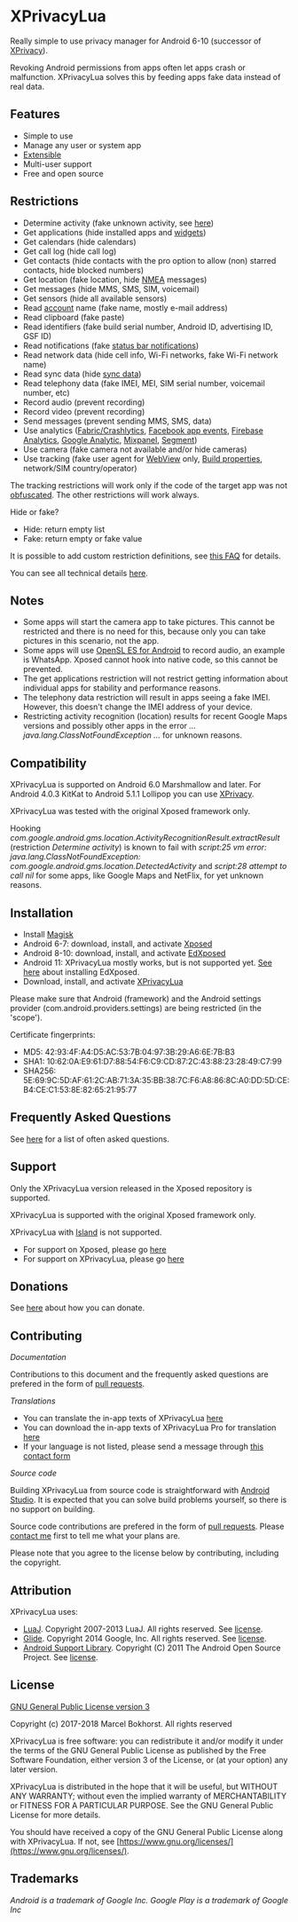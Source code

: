 XPrivacyLua
===========


Really simple to use privacy manager for Android 6-10 (successor of [XPrivacy](https://forum.xda-developers.com/xposed/modules/xprivacy-ultimate-android-privacy-app-t2320783"]XPrivacy[/URL])).

Revoking Android permissions from apps often let apps crash or malfunction.
XPrivacyLua solves this by feeding apps fake data instead of real data.

Features
--------

* Simple to use
* Manage any user or system app
* [Extensible](https://github.com/M66B/XPrivacyLua/blob/master/DEFINE.md)
* Multi-user support
* Free and open source

Restrictions
------------

* Determine activity (fake unknown activity, see [here](https://developers.google.com/location-context/activity-recognition/))
* Get applications (hide installed apps and [widgets](https://developer.android.com/reference/android/appwidget/AppWidgetManager.html))
* Get calendars (hide calendars)
* Get call log (hide call log)
* Get contacts (hide contacts with the pro option to allow (non) starred contacts, hide blocked numbers)
* Get location (fake location, hide [NMEA](https://en.wikipedia.org/wiki/NMEA_0183) messages)
* Get messages (hide MMS, SMS, SIM, voicemail)
* Get sensors (hide all available sensors)
* Read [account](https://developer.android.com/reference/android/accounts/Account.html) name (fake name, mostly e-mail address)
* Read clipboard (fake paste)
* Read identifiers (fake build serial number, Android ID, advertising ID, GSF ID)
* Read notifications (fake [status bar notifications](https://developer.android.com/reference/android/service/notification/StatusBarNotification.html))
* Read network data (hide cell info, Wi-Fi networks, fake Wi-Fi network name)
* Read sync data (hide [sync data](https://developer.android.com/training/sync-adapters/creating-sync-adapter.html))
* Read telephony data (fake IMEI, MEI, SIM serial number, voicemail number, etc)
* Record audio (prevent recording)
* Record video (prevent recording)
* Send messages (prevent sending MMS, SMS, data)
* Use analytics ([Fabric/Crashlytics](https://get.fabric.io/), [Facebook app events](https://developers.facebook.com/docs/reference/androidsdk/current/facebook/com/facebook/appevents/appeventslogger.html/), [Firebase Analytics](https://firebase.google.com/docs/analytics/), [Google Analytic](https://www.google.com/analytics/), [Mixpanel](https://mixpanel.com/), [Segment](https://segment.com/))
* Use camera (fake camera not available and/or hide cameras)
* Use tracking (fake user agent for [WebView](https://developer.android.com/reference/android/webkit/WebView.html) only, [Build properties](https://developer.android.com/reference/android/os/Build.html), network/SIM country/operator)

The tracking restrictions will work only if the code of the target app was not [obfuscated](https://developer.android.com/studio/build/shrink-code.html).
The other restrictions will work always.

Hide or fake?

* Hide: return empty list
* Fake: return empty or fake value

It is possible to add custom restriction definitions, see [this FAQ](https://github.com/M66B/XPrivacyLua/blob/master/FAQ.md#user-content-faq8) for details.

You can see all technical details [here](https://github.com/M66B/XPrivacyLua/blob/master/app/src/main/assets/hooks.json).

Notes
-----

* Some apps will start the camera app to take pictures. This cannot be restricted and there is no need for this, because only you can take pictures in this scenario, not the app.
* Some apps will use [OpenSL ES for Android](https://developer.android.com/ndk/guides/audio/opensl-for-android.html) to record audio, an example is WhatsApp. Xposed cannot hook into native code, so this cannot be prevented.
* The get applications restriction will not restrict getting information about individual apps for stability and performance reasons.
* The telephony data restriction will result in apps seeing a fake IMEI. However, this doesn't change the IMEI address of your device.
* Restricting activity recognition (location) results for recent Google Maps versions and possibly other apps in the error *... java.lang.ClassNotFoundException ...* for unknown reasons.

Compatibility
-------------

XPrivacyLua is supported on Android 6.0 Marshmallow and later.
For Android 4.0.3 KitKat to Android 5.1.1 Lollipop you can use [XPrivacy](https://github.com/M66B/XPrivacy/blob/master/README.md).

XPrivacyLua was tested with the original Xposed framework only.

Hooking *com.google.android.gms.location.ActivityRecognitionResult.extractResult* (restriction *Determine activity*)
is known to fail with *script:25 vm error: java.lang.ClassNotFoundException: com.google.android.gms.location.DetectedActivity*
and *script:28 attempt to call nil* for some apps, like Google Maps and NetFlix, for yet unknown reasons.

Installation
------------

* Install [Magisk](https://www.xda-developers.com/how-to-install-magisk/)
* Android 6-7: download, install, and activate [Xposed](http://forum.xda-developers.com/xposed)
* Android 8-10: download, install, and activate [EdXposed](https://forum.xda-developers.com/xposed/development/official-edxposed-successor-xposed-t4070199)
* Android 11: XPrivacyLua mostly works, but is not supported yet. [See here](https://android.stackexchange.com/questions/231176/how-to-install-edxposed-on-android-11-what-about-safety-net) about installing EdXposed.
* Download, install, and activate [XPrivacyLua](http://repo.xposed.info/module/eu.faircode.xlua)

Please make sure that Android (framework) and the Android settings provider (com.android.providers.settings) are being restricted (in the 'scope').

Certificate fingerprints:

* MD5: 42:93:4F:A4:D5:AC:53:7B:04:97:3B:29:A6:6E:7B:B3
* SHA1: 10:62:0A:E9:61:D7:88:54:F6:C9:CD:87:2C:43:88:23:28:49:C7:99
* SHA256: 5E:69:9C:5D:AF:61:2C:AB:71:3A:35:BB:38:7C:F6:A8:86:8C:A0:DD:5D:CE:B4:CE:C1:53:8E:82:65:21:95:77

Frequently Asked Questions
--------------------------

See [here](https://github.com/M66B/XPrivacyLua/blob/master/FAQ.md) for a list of often asked questions.

Support
-------

Only the XPrivacyLua version released in the Xposed repository is supported.

XPrivacyLua is supported with the original Xposed framework only.

XPrivacyLua with [Island](http://forum.xda-developers.com/android/-t3366295) is not supported.

* For support on Xposed, please go [here](http://forum.xda-developers.com/xposed)
* For support on XPrivacyLua, please go [here](https://forum.xda-developers.com/xposed/modules/xprivacylua6-0-android-privacy-manager-t3730663)

Donations
---------

See [here](https://lua.xprivacy.eu/) about how you can donate.

Contributing
------------

*Documentation*

Contributions to this document and the frequently asked questions
are prefered in the form of [pull requests](https://help.github.com/articles/creating-a-pull-request/).

*Translations*

* You can translate the in-app texts of XPrivacyLua [here](https://crowdin.com/project/xprivacylua/)
* You can download the in-app texts of XPrivacyLua Pro for translation [here](https://lua.xprivacy.eu/strings_pro.xml)
* If your language is not listed, please send a message through [this contact form](https://contact.faircode.eu/)

*Source code*

Building XPrivacyLua from source code is straightforward with [Android Studio](http://developer.android.com/sdk/).
It is expected that you can solve build problems yourself, so there is no support on building.

Source code contributions are prefered in the form of [pull requests](https://help.github.com/articles/creating-a-pull-request/).
Please [contact me](https://contact.faircode.eu/) first to tell me what your plans are.

Please note that you agree to the license below by contributing, including the copyright.

Attribution
-----------

XPrivacyLua uses:

* [LuaJ](https://sourceforge.net/projects/luaj/). Copyright 2007-2013 LuaJ. All rights reserved. See [license](http://luaj.sourceforge.net/license.txt).
* [Glide](https://bumptech.github.io/glide/). Copyright 2014 Google, Inc. All rights reserved. See [license](https://raw.githubusercontent.com/bumptech/glide/master/LICENSE).
* [Android Support Library](https://developer.android.com/tools/support-library/). Copyright (C) 2011 The Android Open Source Project. See [license](https://android.googlesource.com/platform/frameworks/support/+/master/LICENSE.txt).

License
-------

[GNU General Public License version 3](https://www.gnu.org/licenses/gpl.txt)

Copyright (c) 2017-2018 Marcel Bokhorst. All rights reserved

XPrivacyLua is free software: you can redistribute it and/or modify
it under the terms of the GNU General Public License as published by
the Free Software Foundation, either version 3 of the License, or
(at your option) any later version.

XPrivacyLua is distributed in the hope that it will be useful,
but WITHOUT ANY WARRANTY; without even the implied warranty of
MERCHANTABILITY or FITNESS FOR A PARTICULAR PURPOSE.  See the
GNU General Public License for more details.

You should have received a copy of the GNU General Public License
along with XPrivacyLua. If not, see [https://www.gnu.org/licenses/](https://www.gnu.org/licenses/).

Trademarks
----------

*Android is a trademark of Google Inc. Google Play is a trademark of Google Inc*
